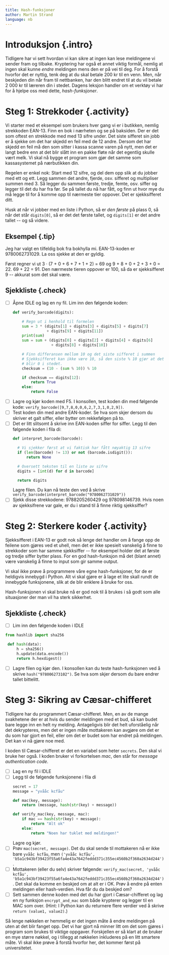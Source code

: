 ```yaml
---
title: Hash-funksjoner
author: Martin Strand
language: nb
---
```


# Introduksjon {.intro}

Tidligere har vi sett hvordan vi kan sikre at ingen kan lese meldingene
vi sender fram og tilbake. Kryptering har også et annet viktig formål,
nemlig at ingen skal kunne *endre* meldingen mens den er på vei til deg.
For å forstå hvorfor det er nyttig, tenk deg at du skal betale 200 kr
til en venn. Men, når beskjeden din når fram til nettbanken, har den
blitt endret til at du vil betale 2 000 kr til læreren din i stedet.
Dagens leksjon handler om et verktøy vi har for å hjelpe oss med dette,
*hash-funksjoner*.

# Steg 1: Strekkoder {.activity}

Vi starter med et eksempel som brukers hver gang vi er i butikken,
nemlig strekkoden EAN-13. Finn en bok i nærheten og se på baksiden. Der
er det som oftest en strekkode med med 13 sifre under. Det siste
sifferet sin jobb er å sjekke om det har skjedd en feil med de 12 andre.
Dersom det har skjedd en feil må den som sitter i kassa scanne varen på
nytt, men det er langt bedre enn at det blir slått inn en pakke fløte
når det egentlig skulle vært melk. Vi skal nå bygge et program som gjør
det samme som kassasystemet på nærbutikken din.

Regelen er enkel nok: Start med 12 sifre, og del dem opp slik at du
jobber med ett og ett. Legg sammen det andre, fjerde, osv. sifferet og
multipliser summen med 3. Så legger du sammen første, tredje, femte, osv.
siffer og legger til det du har fra før. Se på tallet du nå har fått, og
finn ut hvor mye du må legge til for å komme opp til nærmeste tier
oppover. Det er sjekksifferet ditt.

Husk at når vi jobber med en liste i Python, så er *den første* på plass
0, så når det står `digits[0]`, så er det det første tallet, og
`digits[1]` er det andre tallet -- og så videre.

## Eksempel {.tip}

Jeg har valgt en tilfeldig bok fra bokhylla mi. EAN-13-koden er
9780062731029. La oss sjekke at den er gyldig.

Først regner vi ut 3 · (7 + 0 + 6 + 7 + 1 + 2) = 69 og 9 + 8 + 0 + 2 +
3 + 0 = 22. 69 + 22 = 91. Den nærmeste tieren oppover er 100, så da er
sjekksifferet 9 -- akkurat som det skal være.

## Sjekkliste {.check}

- [ ] Åpne IDLE og lag en ny fil. Lim inn den følgende koden:
  ```python
  def verify_barcode(digits):

      # Regn ut i henhold til formelen
      sum = 3 * (digits[1] + digits[3] + digits[5] + digits[7]
                 + digits[9] + digits[11])
      print(sum)
      sum = sum + (digits[0] + digits[2] + digits[4] + digits[6]
                   + digits[8] + digits[10])

      # Finn differansen mellom 10 og det siste sifferet i summen
      # Sjekksifferet kan ikke være 10, så den siste % 10 gjør at det
      # blir 0 i stedet.
      checksum = (10 - (sum % 10)) % 10

      if checksum == digits[12]:
          return True
      else:
          return False
  ```
- [ ] Lagre og kjør koden med F5. I konsollen, test koden din med
      følgende kode: `verify_barcode([9,7,8,0,0,6,2,7,3,1,0,2,9])`.
- [ ] Test koden din med andre EAN-koder. Se hva som skjer dersom du
      skriver et galt siffer, eller bytter om rekkefølgen på to.
- [ ] Det er litt slitsomt å skrive inn EAN-koden siffer for siffer.
      Legg til den følgende koden i fila di:
  ```python
  def interpret_barcode(barcode):

    # Vi sjekker først at vi faktisk har fått nøyaktig 13 sifre
    if (len(barcode) != 13) or not (barcode.isdigit()):
        return None

    # Oversett teksten til en liste av sifre
    digits = [int(d) for d in barcode]

    return digits
  ```
  Lagre filen. Du kan nå teste den ved å skrive
  `verify_barcode(interpret_barcode("9780062731029"))`
- [ ] Sjekk disse strekkodene: 9788205260429 og 978098146739. Hvis noen
      av sjekksifrene var gale, er du i stand til å finne riktig sjekksiffer?

# Steg 2: Sterkere koder {.activity}

Sjekksifferet i EAN-13 er godt nok så lenge det handler om å fange opp
de feilene som gjøres ved et uhell, men det er ikke spesielt vanskelig å
finne to strekkoder som har samme sjekksiffer -- for eksempel holder det
at første og tredje siffer bytter plass. For en god hash-funksjon må det
(blant annet) være vanskelig å finne to input som gir samme output.

Vi skal ikke prøve å programmere våre egne hash-funksjoner, for de er
heldigvis innebygd i Python. Alt vi skal gjøre er å lage et lite skall
rundt de innebygde funksjonene, slik at de blir enklere å bruke for oss.

Hash-funksjonen vi skal bruke nå er god nok til å brukes i så godt som
alle situasjoner der man vil ha sterk sikkerhet.

## Sjekkliste {.check}

- [ ] Lim inn den følgende koden i IDLE
 ```python
 from hashlib import sha256

  def hash(data):
      h = sha256()
      h.update(data.encode())
      return h.hexdigest()
  ```
- [ ] Lagre filen og kjør den. I konsollen kan du teste hash-funksjonen
      ved å skrive `hash("978006273102")`. Se hva som skjer dersom du
      bare endrer tallet bittelitt.

# Steg 3: Sikring av Cæsar-chifferet

Tidligere har du programmert Cæsar-chifferet. Men, en av de mange
svakhetene der er at hvis du sender meldingen med et bud, så kan
budet bare legge inn en helt ny melding. Antageligvis blir det helt
uforståelig når det dekrypteres, men det er ingen måte mottakeren kan
avgjøre om det er du som har gjort en feil, eller om det er budet som
har endret på meldingen. Det kan vi nå gjøre noe med.

I koden til Cæsar-chifferet er det en variabel som heter `secrets`. Den
skal vi bruke her også. I koden bruker vi forkortelsen *mac*, den står
for *message authentication code*.

- [ ] Lag en ny fil i IDLE
- [ ] Legg til de følgende funksjonene i fila di
  ```python
  secret = 17
  message = "yvååc kcfåu"

  def mac(key, message):
      return (message, hash(str(key) + message))

  def verify_mac(key, message, mac):
      if mac == hash(str(key) + message):
          return "Alt ok"
      else:
          return "Noen har tuklet med meldingen!"
  ```
  Lagre og kjør.
- [ ] Prøv `mac(secret, message)`. Det du skal sende til mottakeren nå
      er ikke bare `yvååc kcfåu`, men `('yvååc kcfåu',  'b5a1c943bf39423f55a6fa4e43a7642feddd371c355ec4560b2f360a2634d244')`.
- [ ] Mottakeren (eller du selv) skriver følgende:
      `verify_mac(secret, 'yvååc kcfåu', 'b5a1c943bf39423f55a6fa4e43a7642feddd371c355ec4560b2f360a2634d244')`.
      Det skal da komme en beskjed om at alt er i OK. Prøv å endre på
      enten meldingen eller hash-verdien. Hva får du da beskjed om?
- [ ] Sett sammen denne koden med det du har gjort i Cæsar-chifferet
      og lag en ny funksjon `encrypt_and_mac` som både krypterer og
      legger til en MAC som over. (Hint: I Python kan du returnere flere
      verdier ved å skrive `return (value1, value2)`.)

Så lenge nøkkelen er hemmelig er det ingen måte å endre meldingen på
uten at det blir fanget opp. Det vi har gjort nå minner litt om det som
gjøres i program som brukes til viktige oppgaver. Forskjellen er så
klart at de bruker en mye større nøkkel, og i tillegg at nøkkelen
inkluderes på en litt smartere måte. Vi skal ikke prøve å forstå hvorfor
her, det kommer først på universitetet.
